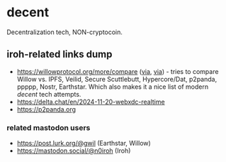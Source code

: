 # decent

Decentralization tech, NON-cryptocoin.

## iroh-related links dump

- https://willowprotocol.org/more/compare
  ([via](https://github.com/n0-computer/iroh-willow),
  [via](https://social.coop/@smallcircles/114235543072645958)) -
  tries to compare Willow vs.
  IPFS, Veilid, Secure Scuttlebutt, Hypercore/Dat,
  p2panda, ppppp, Nostr, Earthstar.
  Which also makes it a nice list
  of modern _decent_ tech attempts.
- https://delta.chat/en/2024-11-20-webxdc-realtime
- https://p2panda.org

### related mastodon users

- https://post.lurk.org/@gwil (Earthstar, Willow)
- https://mastodon.social/@n0iroh (Iroh)
